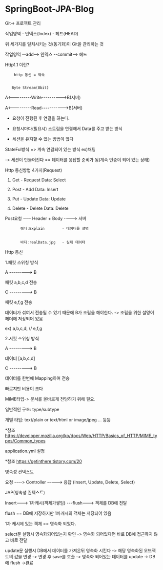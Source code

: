 # SpringBoot-JPA-Blog
Git-> 프로젝트 관리

작업영역 - 인덱스(Index) - 헤드(HEAD)


위 세가지를 일치시키는 것(동기화)이 Git을 관리하는 것


작업영역 --add--> 인덱스 --commit--> 헤드


Http1.1 이란?


        http 통신 = 약속
        
        
       Byte Stream(8bit)
       
       
A<---------Write---------->B(서버)


A<---------Read----------->B(서버)


- 요청이 진행된 후 연결을 끊는다.


- 요청시마다(필요시) 스트림을 연결해서 Data를 주고 받는 방식


- 세션을 유지할 수 있는 방법이 없다



StateFul방식 => 계속 연결되어 있는 방식 ex)채팅


-> 세션이 만들어진다 == 데이터를 응답할 준비가 됨(계속 인증이 되어 있는 상태)


Http 통신방법 4가지(Request)


1. Get      - Request Data: Select 


2. Post     - Add Data: Insert        


3. Put      - Update Data: Update


4. Delete   - Delete Data: Delete


Post요청 ---- Header + Body ----> 서버


           헤더:Explain        - 데이터를 설명
           
           
           바디:realData.jpg   - 실제 데이터
           
           
           
Http 통신


1.패킷 스위칭 방식


  A ---------> B
  
  
  패킷 a,b,c,d 전송
  
  
  C ---------> B
  
  
  패킷 e,f,g 전송
  
  
데이터가 섞여서 전송될 수 있기 때문에 B가 조립을 해야한다. -> 조립을 위한 설명이 헤더에 저장되어 있음 


ex) a,b,c,d, // e,f,g


2.서킷 스위칭 방식


  A ---------> B
  
  
  데이터 [a,b,c,d]
  
  
  C ---------> B
  
  
  데이터를 한번에 Mapping하여 전송 
  
  
  빠르지만 비용이 크다
  
  
  
MiME타입-> 문서를 올바르게 전당하기 위해 필요.


일반적인 구조: type/subtype 


개별 타입: text/plain or text/html or image/jpeg ... 등등 


*참조 https://developer.mozilla.org/ko/docs/Web/HTTP/Basics_of_HTTP/MIME_types/Common_types


application.yml 설정


*참조 https://getinthere.tistory.com/20


영속성 컨텍스트


요청 ----> Controller -----> 응답 (Insert, Update, Delete, Select)


JAP(영속성 컨텍스트)


Insert---> 1차캐시(객체가쌓임) ---flush---> 객체를 DB에 전달


flush == DB에 저장하지만 1차캐시의 객체는 저장되어 있음


1차 캐시에 있는 객체 == 영속화 되었다.


select문 실행시 영속화되어있는지 확인 -> 영속화 되어있다면 바로 DB에 접근하지 않고 바로 전달


update문 실행시 DB에서 데이터를 가져온뒤 영속화 시킨다 -> 해당 영속화된 오브젝트의 값을 변경 -> 변경 후 save를 호출 -> 영속화 되어있는 데이터를 update -> DB에 flush ->완료









